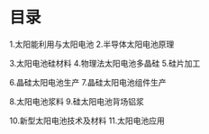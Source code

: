 # 目录
1.太阳能利用与太阳电池
2.半导体太阳电池原理

3.太阳电池硅材料
4.物理法太阳电池多晶硅
5.硅片加工

6.晶硅太阳电池生产
7.晶硅太阳电池组件生产

8.太阳电池浆料
9.硅太阳电池背场铝浆

10.新型太阳电池技术及材料
11.太阳电池应用